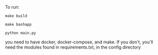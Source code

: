 To run:

`make build`

`make bashapp`

`python main.py`

you need to have docker, docker-compose, and make. If you don't, you'll need the modules found in requirements.txt, in the config directory
